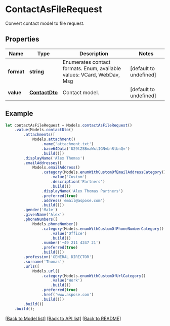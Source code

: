 # ContactAsFileRequest

Convert contact model to file request.             

## Properties
Name | Type | Description | Notes
---- | ---- | ----------- | -----
**format** | **string** | Enumerates contact formats. Enum, available values: VCard, WebDav, Msg | [default to undefined]
**value** | [**ContactDto**](ContactDto.md) | Contact model.              | [default to undefined]


## Example
```typescript
let contactAsFileRequest = Models.contactAsFileRequest()
    .value(Models.contactDto()
        .attachments([
            Models.attachment()
                .name('attachment.txt')
                .base64Data('U29tZSBmaWxlIGNvbnRlbnQ=')
                .build()])
        .displayName('Alex Thomas')
        .emailAddresses([
            Models.emailAddress()
                .category(Models.enumWithCustomOfEmailAddressCategory()
                    .value('Custom')
                    .description('Partners')
                    .build())
                .displayName('Alex Thomas Partners')
                .preferred(true)
                .address('email@aspose.com')
                .build()])
        .gender('Male')
        .givenName('Alex')
        .phoneNumbers([
            Models.phoneNumber()
                .category(Models.enumWithCustomOfPhoneNumberCategory()
                    .value('Office')
                    .build())
                .number('+49 211 4247 21')
                .preferred(true)
                .build()])
        .profession('GENERAL DIRECTOR')
        .surname('Thomas')
        .urls([
            Models.url()
                .category(Models.enumWithCustomOfUrlCategory()
                    .value('Work')
                    .build())
                .preferred(true)
                .href('www.aspose.com')
                .build()])
        .build())
    .build();
```


[[Back to Model list]](README.md#documentation-for-models) [[Back to API list]](README.md#documentation-for-api-endpoints) [[Back to README]](README.md)
